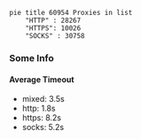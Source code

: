 
```mermaid
pie title 60954 Proxies in list
    "HTTP" : 28267
    "HTTPS": 10026
    "SOCKS" : 30758
```

### Some Info
#### Average Timeout

- mixed: 3.5s
- http: 1.8s
- https: 8.2s
- socks: 5.2s